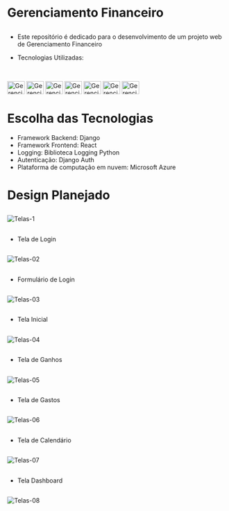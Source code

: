 # Gerenciamento Financeiro

##

- Este repositório é dedicado para o desenvolvimento de um projeto web de Gerenciamento Financeiro

- Tecnologias Utilizadas:

##

<div style="display: inline_block"><br>
  <img align="center" alt="Gerenciamento-React" height="30" width="40" src="https://cdn.jsdelivr.net/gh/devicons/devicon@latest/icons/react/react-original.svg"">
  <img align="center" alt="Gerenciamento-Django" height="30" width="40" src="https://cdn.jsdelivr.net/gh/devicons/devicon@latest/icons/django/django-plain.svg">
  <img align="center" alt="Gerenciamento-Django-Rest-Framework" height="30" width="40" src="https://cdn.jsdelivr.net/gh/devicons/devicon@latest/icons/djangorest/djangorest-original.svg">
  <img align="center" alt="Gerenciamento-SQLite" height="30" width="40" src="https://cdn.jsdelivr.net/gh/devicons/devicon@latest/icons/sqlite/sqlite-original.svg">
  <img align="center" alt="Gerenciamento-HTML" height="30" width="40" src="https://cdn.jsdelivr.net/gh/devicons/devicon/icons/html5/html5-original.svg">
  <img align="center" alt="Gerenciamento-CSS3" height="30" width="40" src="https://cdn.jsdelivr.net/gh/devicons/devicon@latest/icons/css3/css3-plain-wordmark.svg">
  <img align="center" alt="Gerenciamento-Javascript" height="30" width="40" src="https://cdn.jsdelivr.net/gh/devicons/devicon@latest/icons/javascript/javascript-original.svg">
</div>

## 

# Escolha das Tecnologias

- Framework Backend: Django
- Framework Frontend: React
- Logging: Biblioteca Logging Python
- Autenticação: Django Auth
- Plataforma de computação em nuvem: Microsoft Azure

# Design Planejado

##

![Telas-1](https://github.com/user-attachments/assets/8fce6ba1-181d-4107-9b83-1eb3e72b6d60)

##

- Tela de Login

## 

![Telas-02](https://github.com/user-attachments/assets/6b90af1f-309c-455b-bc42-b747642852a3)

##

- Formulário de Login

##

![Telas-03](https://github.com/user-attachments/assets/2dae057a-e2b9-4a6b-adef-afa635c63383)

##

- Tela Inicial

##

![Telas-04](https://github.com/user-attachments/assets/fef0b11b-3100-48e4-874c-1229ba39b62d)

##

- Tela de Ganhos

##

![Telas-05](https://github.com/user-attachments/assets/68900823-71de-4b32-a79e-6452e1090963)

##

- Tela de Gastos

##

![Telas-06](https://github.com/user-attachments/assets/d4ab68e6-69e5-4cfc-9d07-e1683e6327e9)

##

- Tela de Calendário

## 

![Telas-07](https://github.com/user-attachments/assets/ccfedfa9-2dc5-47ef-afb1-4402cf4cdd78)

##

- Tela Dashboard

##

![Telas-08](https://github.com/user-attachments/assets/b01a5106-aa40-4fa2-8943-62ef29265498)

##

